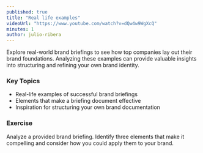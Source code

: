 ```yaml
---
published: true
title: "Real life examples"
videoUrl: "https://www.youtube.com/watch?v=dQw4w9WgXcQ"
minutes: 1
author: julio-ribera
---
```


Explore real-world brand briefings to see how top companies lay out their brand foundations. Analyzing these examples can provide valuable insights into structuring and refining your own brand identity.

### Key Topics

- Real-life examples of successful brand briefings
- Elements that make a briefing document effective
- Inspiration for structuring your own brand documentation

### Exercise

Analyze a provided brand briefing. Identify three elements that make it compelling and consider how you could apply them to your brand.
